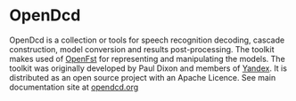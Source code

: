 OpenDcd
=======

OpenDcd is a collection or tools for speech recognition decoding, cascade
construction, model conversion and results post-processing. The toolkit makes
used of [OpenFst](http://openfst.org) for representing and manipulating the 
models. The toolkit was originally developed by Paul Dixon and members of 
[Yandex](http://yandex.com). It is distributed as an 
open source project with an Apache Licence.
See main documentation site at [opendcd.org](http://opendcd.github.io/)

